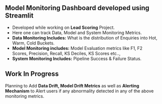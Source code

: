 ## Model Monitoring Dashboard developed using Streamlit
* Developed while working on <b>Lead Scoring</b> Project.
* Here one can track Data, Model and System Monitoring Metrics.
* <b>Data Monitoring Includes:</b> What is the distribution of Enquiries into Hot, Warm, Cold Buckets.
* <b>Model Monitoring includes:</b> Model Evaluation metrics like F1, F2 Scores, Precision, Recall, KS Deciles, KS Scores etc..,
* <b>System Monitoring Includes:</b> Pipeline Success & Failure Status.

## Work In Progress
Planning to Add <b>Data Drift, Model Drift Metrics</b> as well as <b>Alerting Mechanism</b> to Alert users if any abnormality detected in any of the above monitoring metrics.
